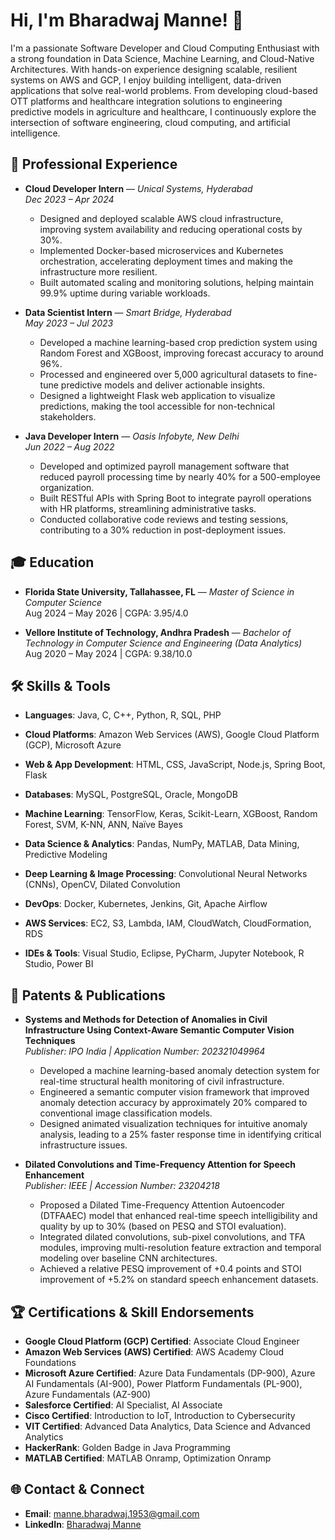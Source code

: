 # Hi, I'm Bharadwaj Manne! 👋

I'm a passionate Software Developer and Cloud Computing Enthusiast with a strong foundation in Data Science, Machine Learning, and Cloud-Native Architectures. With hands-on experience designing scalable, resilient systems on AWS and GCP, I enjoy building intelligent, data-driven applications that solve real-world problems. From developing cloud-based OTT platforms and healthcare integration solutions to engineering predictive models in agriculture and healthcare, I continuously explore the intersection of software engineering, cloud computing, and artificial intelligence.

## 💼 Professional Experience

- **Cloud Developer Intern** — *Unical Systems, Hyderabad*  
  *Dec 2023 – Apr 2024*  
  - Designed and deployed scalable AWS cloud infrastructure, improving system availability and reducing operational costs by 30%.  
  - Implemented Docker-based microservices and Kubernetes orchestration, accelerating deployment times and making the infrastructure more resilient.  
  - Built automated scaling and monitoring solutions, helping maintain 99.9% uptime during variable workloads.

- **Data Scientist Intern** — *Smart Bridge, Hyderabad*  
  *May 2023 – Jul 2023*  
  - Developed a machine learning-based crop prediction system using Random Forest and XGBoost, improving forecast accuracy to around 96%.  
  - Processed and engineered over 5,000 agricultural datasets to fine-tune predictive models and deliver actionable insights.  
  - Designed a lightweight Flask web application to visualize predictions, making the tool accessible for non-technical stakeholders.

- **Java Developer Intern** — *Oasis Infobyte, New Delhi*  
  *Jun 2022 – Aug 2022*  
  - Developed and optimized payroll management software that reduced payroll processing time by nearly 40% for a 500-employee organization.  
  - Built RESTful APIs with Spring Boot to integrate payroll operations with HR platforms, streamlining administrative tasks.  
  - Conducted collaborative code reviews and testing sessions, contributing to a 30% reduction in post-deployment issues.
 
 ## 🎓 Education

- **Florida State University, Tallahassee, FL** — *Master of Science in Computer Science*  
  Aug 2024 – May 2026 | CGPA: 3.95/4.0

- **Vellore Institute of Technology, Andhra Pradesh** — *Bachelor of Technology in Computer Science and Engineering (Data Analytics)*  
  Aug 2020 – May 2024 | CGPA: 9.38/10.0
  

## 🛠️ Skills & Tools

- **Languages**: Java, C, C++, Python, R, SQL, PHP 

- **Cloud Platforms**: Amazon Web Services (AWS), Google Cloud Platform (GCP), Microsoft Azure

- **Web & App Development**: HTML, CSS, JavaScript, Node.js, Spring Boot, Flask

- **Databases**: MySQL, PostgreSQL, Oracle, MongoDB

- **Machine Learning**: TensorFlow, Keras, Scikit-Learn, XGBoost, Random Forest, SVM, K-NN, ANN, Naïve Bayes

- **Data Science & Analytics**: Pandas, NumPy, MATLAB, Data Mining, Predictive Modeling

- **Deep Learning & Image Processing**: Convolutional Neural Networks (CNNs), OpenCV, Dilated Convolution

- **DevOps**: Docker, Kubernetes, Jenkins, Git, Apache Airflow

- **AWS Services**: EC2, S3, Lambda, IAM, CloudWatch, CloudFormation, RDS

- **IDEs & Tools**: Visual Studio, Eclipse, PyCharm, Jupyter Notebook, R Studio, Power BI


## 📝 Patents & Publications

- **Systems and Methods for Detection of Anomalies in Civil Infrastructure Using Context-Aware Semantic Computer Vision Techniques**  
  *Publisher: IPO India | Application Number: 202321049964*  
  - Developed a machine learning-based anomaly detection system for real-time structural health monitoring of civil infrastructure.  
  - Engineered a semantic computer vision framework that improved anomaly detection accuracy by approximately 20% compared to conventional image classification models.  
  - Designed animated visualization techniques for intuitive anomaly analysis, leading to a 25% faster response time in identifying critical infrastructure issues.

- **Dilated Convolutions and Time-Frequency Attention for Speech Enhancement**  
  *Publisher: IEEE | Accession Number: 23204218*  
  - Proposed a Dilated Time-Frequency Attention Autoencoder (DTFAAEC) model that enhanced real-time speech intelligibility and quality by up to 30% (based on PESQ and STOI evaluation).  
  - Integrated dilated convolutions, sub-pixel convolutions, and TFA modules, improving multi-resolution feature extraction and temporal modeling over baseline CNN architectures.  
  - Achieved a relative PESQ improvement of +0.4 points and STOI improvement of +5.2% on standard speech enhancement datasets.

## 🏆 Certifications & Skill Endorsements

- **Google Cloud Platform (GCP) Certified**: Associate Cloud Engineer
- **Amazon Web Services (AWS) Certified**: AWS Academy Cloud Foundations
- **Microsoft Azure Certified**: Azure Data Fundamentals (DP-900), Azure AI Fundamentals (AI-900), Power Platform Fundamentals (PL-900), Azure Fundamentals (AZ-900)
- **Salesforce Certified**: AI Specialist, AI Associate
- **Cisco Certified**: Introduction to IoT, Introduction to Cybersecurity
- **VIT Certified**: Advanced Data Analytics, Data Science and Advanced Analytics
- **HackerRank**: Golden Badge in Java Programming
- **MATLAB Certified**: MATLAB Onramp, Optimization Onramp

## 🌐 Contact & Connect

- **Email**: manne.bharadwaj.1953@gmail.com
- **LinkedIn**: [Bharadwaj Manne](https://www.linkedin.com/in/bharadwaj-manne-711476249/)
